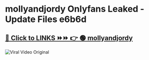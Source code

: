 
 # mollyandjordy Onlyfans Leaked - Update Files e6b6d

## <h2><a href="https://clipsfans.com/mollyandjordy&ref=git">🔗 Click to LINKS ⏩⏩ 👉 🟢 mollyandjordy </a></h2>

<a href="https://clipsfans.com/mollyandjordy&ref=git" rel="nofollow" data-target="animated-image.originalLink"><img src="https://i.ibb.co.com/xMMVF88/686577567.gif" alt="Viral Video Original" style="max-width: 100%; display: inline-block;" data-target="animated-image.originalImage"></a>

